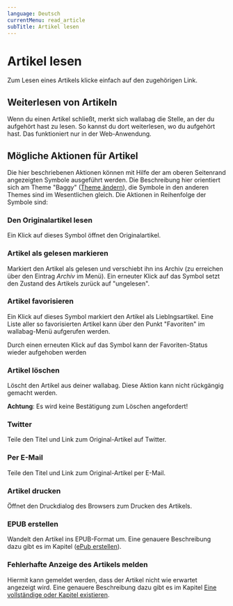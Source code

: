 ```yaml
---
language: Deutsch
currentMenu: read_article
subTitle: Artikel lesen
---
```


# Artikel lesen

Zum Lesen eines Artikels klicke einfach auf den zugehörigen Link.

## Weiterlesen von Artikeln

Wenn du einen Artikel schließt, merkt sich wallabag die Stelle, an der du aufgehört hast zu lesen. So kannst du dort weiterlesen, wo du aufgehört hast.
Das funktioniert nur in der Web-Anwendung.

## Mögliche Aktionen für Artikel

Die hier beschriebenen Aktionen können mit Hilfe der am oberen Seitenrand angezeigten Symbole ausgeführt werden.
Die Beschreibung hier orientiert sich am Theme "Baggy" ([Theme ändern](wallabag_konfigurieren.md)), die Symbole in den anderen Themes sind im Wesentlichen gleich.
Die Aktionen in Reihenfolge der Symbole sind:

### Den Originalartikel lesen

Ein Klick auf dieses Symbol öffnet den Originalartikel.

### Artikel als gelesen markieren

Markiert den Artikel als gelesen und verschiebt ihn ins Archiv (zu erreichen über den Eintrag *Archiv* im Menü).
Ein erneuter Klick auf das Symbol setzt den Zustand des Artikels zurück auf "ungelesen".

### Artikel favorisieren

Ein Klick auf dieses Symbol markiert den Artikel als Lieblngsartikel. Eine Liste aller so favorisierten Artikel kann über den Punkt "Favoriten" im wallabag-Menü aufgerufen werden.

Durch einen erneuten Klick auf das Symbol kann der Favoriten-Status wieder aufgehoben werden

### Artikel löschen

Löscht den Artikel aus deiner wallabag. Diese Aktion kann nicht rückgängig gemacht werden. 

**Achtung**: Es wird keine Bestätigung zum Löschen angefordert!

### Twitter

Teile den Titel und Link zum Original-Artikel auf Twitter.

### Per E-Mail

Teile den Titel und Link zum Original-Artikel per E-Mail.

### Artikel drucken

Öffnet den Druckdialog des Browsers zum Drucken des Artikels.

### EPUB erstellen

Wandelt den Artikel ins EPUB-Format um. Eine genauere Beschreibung dazu gibt es im Kapitel ([ePub erstellen](/de/Anwenderdokumentation/ePub_erstellen)).

### Fehlerhafte Anzeige des Artikels melden

Hiermit kann gemeldet werden, dass der Artikel nicht wie erwartet angezeigt wird. Eine genauere Beschreibung dazu gibt es im Kapitel [Eine vollständige oder Kapitel existieren](/de/Anwenderdokumentation/Ein_Artikel_wird_nicht_korrekt_angezeigt).
